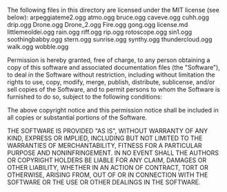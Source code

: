 The following files in this directory are licensed under the MIT license (see below):
arpeggiateme2.ogg
atmo.ogg
bruce.ogg
caveve.ogg
cuhh.ogg
drip.ogg
Drone.ogg
Drone_2.ogg
Fire.ogg
gong.ogg
license.md
littlemeoldei.ogg
rain.ogg
riff.ogg
rip.ogg
rotoscope.ogg
sin1.ogg
soothingbabby.ogg
stern.ogg
sunrise.ogg
synthy.ogg
thundercloud.ogg
walk.ogg
wobble.ogg



Permission is hereby granted, free of charge, to any person obtaining a copy of this software and associated documentation files (the "Software"), to deal in the Software without restriction, including without limitation the rights to use, copy, modify, merge, publish, distribute, sublicense, and/or sell copies of the Software, and to permit persons to whom the Software is furnished to do so, subject to the following conditions:

The above copyright notice and this permission notice shall be included in all copies or substantial portions of the Software.

THE SOFTWARE IS PROVIDED "AS IS", WITHOUT WARRANTY OF ANY KIND, EXPRESS OR IMPLIED, INCLUDING BUT NOT LIMITED TO THE WARRANTIES OF MERCHANTABILITY, FITNESS FOR A PARTICULAR PURPOSE AND NONINFRINGEMENT. IN NO EVENT SHALL THE AUTHORS OR COPYRIGHT HOLDERS BE LIABLE FOR ANY CLAIM, DAMAGES OR OTHER LIABILITY, WHETHER IN AN ACTION OF CONTRACT, TORT OR OTHERWISE, ARISING FROM, OUT OF OR IN CONNECTION WITH THE SOFTWARE OR THE USE OR OTHER DEALINGS IN THE SOFTWARE.